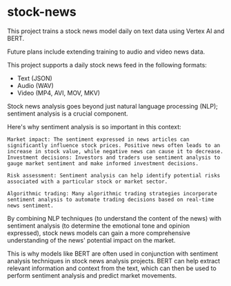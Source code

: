# stock-news

This project trains a stock news model daily on text data using Vertex AI and BERT.

Future plans include extending training to audio and video news data.

This project supports a daily stock news feed in the following formats:

- Text (JSON)
- Audio (WAV)
- Video (MP4, AVI, MOV, MKV)

Stock news analysis goes beyond just natural language processing (NLP); sentiment analysis is a crucial component.

Here's why sentiment analysis is so important in this context:

    Market impact: The sentiment expressed in news articles can significantly influence stock prices. Positive news often leads to an increase in stock value, while negative news can cause it to decrease.
    Investment decisions: Investors and traders use sentiment analysis to gauge market sentiment and make informed investment decisions.

    Risk assessment: Sentiment analysis can help identify potential risks associated with a particular stock or market sector.
    
    Algorithmic trading: Many algorithmic trading strategies incorporate sentiment analysis to automate trading decisions based on real-time news sentiment.

By combining NLP techniques (to understand the content of the news) with sentiment analysis (to determine the emotional tone and opinion expressed), stock news models can gain a more comprehensive understanding of the news' potential impact on the market.

This is why models like BERT are often used in conjunction with sentiment analysis techniques in stock news analysis projects. BERT can help extract relevant information and context from the text, which can then be used to perform sentiment analysis and predict market movements.
